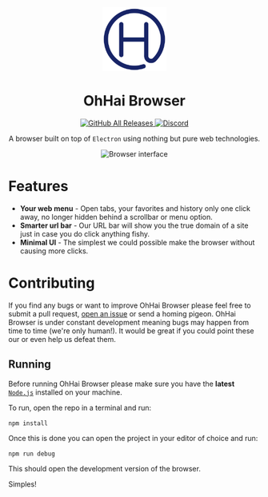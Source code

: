 <div align="center">
<a href="https://ohhaibrowser.com"><img src="browser/assets/icons/icon.png" width="128"></a>

# OhHai Browser

<a href="https://github.com/OhHaiBrowser/Browser/releases"> ![GitHub All Releases](https://img.shields.io/github/downloads/OhHaiBrowser/Browser/total) </a>
<a href="https://discord.gg/Q8QAdTs"> ![Discord](https://img.shields.io/discord/702441664995917935?label=Discord) </a>

A browser built on top of `Electron` using nothing but pure web technologies.

![Browser interface](https://user-images.githubusercontent.com/19557485/80795370-34793200-8b94-11ea-9a1a-b3be1f5e9f88.png)

</div>

# Features

- **Your web menu** - Open tabs, your favorites and history only one click away, no longer hidden behind a scrollbar or menu option.
- **Smarter url bar** - Our URL bar will show you the true domain of a site just in case you do click anything fishy.
- **Minimal UI** - The simplest we could possible make the browser without causing more clicks. 



# Contributing
If you find any bugs or want to improve OhHai Browser please feel free to submit a pull request, [open an issue](https://github.com/OhHaiBrowser/Browser/issues/new) or send a homing pigeon. OhHai Browser is under constant development meaning bugs may happen from time to time (we're only human!). It would be great if you could point these our or even help us defeat them.

## Running

Before running OhHai Browser please make sure you have the **latest** [`Node.js`](https://nodejs.org/en/) installed on your machine.

To run, open the repo in a terminal and run: 
```
npm install
```
Once this is done you can open the project in your editor of choice and run:
```
npm run debug
```
This should open the development version of the browser. 

Simples!
